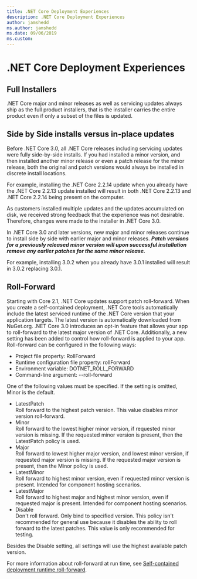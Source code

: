 ```yaml
---
title: .NET Core Deployment Experiences
description: .NET Core Deployment Experiences
author: jamshedd
ms.author: jamshedd
ms.date: 09/06/2019
ms.custom: 
---
```


# .NET Core Deployment Experiences

## Full Installers
.NET Core major and minor releases as well as servicing updates always ship as the full product installers, that is the installer carries the entire product even if only a subset of the files is updated.

## Side by Side installs versus in-place updates
Before .NET Core 3.0, all .NET Core releases including servicing updates were fully side-by-side installs. If you had installed a minor version, and then installed another minor release or even a patch release for the minor release, both the original and patch versions would always be installed in discrete install locations. 

For example, installing the .NET Core 2.2.14 update when you already have the .NET Core 2.2.13 update installed will result in both .NET Core 2.2.13 and .NET Core 2.2.14 being present on the computer. 

As customers installed multiple updates and the updates accumulated on disk, we received strong feedback that the experience was not desirable. Therefore, changes were made to the installer in .NET Core 3.0.

In .NET Core 3.0 and later versions, new major and minor releases continue to install side by side with earlier major and minor releases. **_Patch versions for a previously released minor version will upon successful installation remove any earlier patches for the same minor release._** 

For example, installing 3.0.2 when you already have 3.0.1 installed will result in 3.0.2 replacing 3.0.1.


## Roll-Forward
Starting with Core 2.1, .NET Core updates support patch roll-forward. When you create a self-contained deployment, .NET Core tools automatically include the latest serviced runtime of the .NET Core version that your application targets. The latest version is automatically downloaded from NuGet.org.
.NET Core 3.0 introduces an opt-in feature that allows your app to roll-forward to the latest major version of .NET Core. Additionally, a new setting has been added to control how roll-forward is applied to your app. Roll-forward can be configured in the following ways:
* Project file property: RollForward
* Runtime configuration file property: rollForward
* Environment variable: DOTNET_ROLL_FORWARD
* Command-line argument: --roll-forward

One of the following values must be specified. If the setting is omitted, Minor is the default.
* LatestPatch  
Roll forward to the highest patch version. This value disables minor version roll-forward.
* Minor  
Roll forward to the lowest higher minor version, if requested minor version is missing. If the requested minor version is present, then the LatestPatch policy is used.
* Major  
Roll forward to lowest higher major version, and lowest minor version, if requested major version is missing. If the requested major version is present, then the Minor policy is used.
* LatestMinor  
Roll forward to highest minor version, even if requested minor version is present. Intended for component hosting scenarios.
* LatestMajor  
Roll forward to highest major and highest minor version, even if requested major is present. Intended for component hosting scenarios.
* Disable  
Don't roll forward. Only bind to specified version. This policy isn't recommended for general use because it disables the ability to roll forward to the latest patches. This value is only recommended for testing.

Besides the Disable setting, all settings will use the highest available patch version.

For more information about roll-forward at run time, see [Self-contained deployment runtime roll-forward](https://docs.microsoft.com/en-us/dotnet/core/deploying/runtime-patch-selection).
